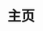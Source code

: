---
home: true
bgImage: test3.gif
bgImageStyle: {
  height: '400px'
}
layout: BlogHome
icon: home
title: 主页
#heroImage: /logo.png
heroText: false
tagline:  
heroFullScreen: false
projects:
  - icon: /logo.png
    name: Index
    desc: 个人主页
    link: http://www.aiyin.xyz

  - icon: link
    name: LinkedIn
    desc: 领英个人主页
    link: https://www.linkedin.cn/in/junkuiqiu

  - icon: /leetcode.jpg
    name: leetcodeLink
    desc: 力扣个人主页
    link: https://leetcode.cn/u/aiyin-v/

footer: '<a href="/about/About">关于网站</a>'
---